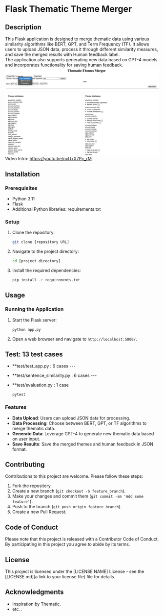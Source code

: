 
# Flask Thematic Theme Merger

## Description
This Flask application is designed to merge thematic data using various similarity algorithms like BERT, GPT, and Term Frequency (TF). It allows users to upload JSON data, process it through different similarity measures, and save the merged results with Human feedback label.  
The application also supports generating new data based on GPT-4 models and incorporates functionality for saving human feedback.
![Description or Alt text](sc.png)
Video Intro:
https://youtu.be/oxUxX7Pc_rM


## Installation

### Prerequisites
- Python 3.11
- Flask
- Additional Python libraries: requirements.txt

### Setup
1. Clone the repository:
   ```bash
   git clone [repository URL]
   ```
2. Navigate to the project directory:
   ```bash
   cd [project directory]
   ```
3. Install the required dependencies:
   ```bash
   pip install -r requirements.txt
   ```

## Usage

### Running the Application
1. Start the Flask server:
   ```bash
   python app.py
   ```
2. Open a web browser and navigate to `http://localhost:5000/`.

## Test: 13 test cases
- **test/test_app.py : 6 cases ---
- **test/sentence_similarity.py : 6 cases --- 
- **test/evaluation.py : 1 case 


   ```bash
   pytest
   ```

### Features
- **Data Upload**: Users can upload JSON data for processing.
- **Data Processing**: Choose between BERT, GPT, or TF algorithms to merge thematic data.
- **Generate Data**: Leverage GPT-4 to generate new thematic data based on user input.
- **Save Results**: Save the merged themes and human feedback in JSON format.

## Contributing
Contributions to this project are welcome. Please follow these steps:
1. Fork the repository.
2. Create a new branch (`git checkout -b feature_branch`).
3. Make your changes and commit them (`git commit -am 'Add some feature'`).
4. Push to the branch (`git push origin feature_branch`).
5. Create a new Pull Request.

## Code of Conduct
Please note that this project is released with a Contributor Code of Conduct. By participating in this project you agree to abide by its terms.

## License
This project is licensed under the [LICENSE NAME] License - see the [LICENSE.md](a link to your license file) file for details.

## Acknowledgments

- Inspiration by Thematic.
- etc.
.
